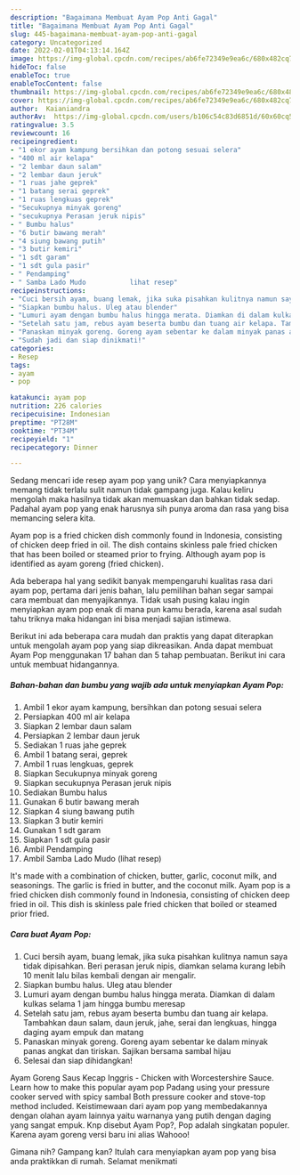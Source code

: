 ```yaml
---
description: "Bagaimana Membuat Ayam Pop Anti Gagal"
title: "Bagaimana Membuat Ayam Pop Anti Gagal"
slug: 445-bagaimana-membuat-ayam-pop-anti-gagal
category: Uncategorized
date: 2022-02-01T04:13:14.164Z
image: https://img-global.cpcdn.com/recipes/ab6fe72349e9ea6c/680x482cq70/ayam-pop-foto-resep-utama.jpg
hideToc: false
enableToc: true
enableTocContent: false
thumbnail: https://img-global.cpcdn.com/recipes/ab6fe72349e9ea6c/680x482cq70/ayam-pop-foto-resep-utama.jpg
cover: https://img-global.cpcdn.com/recipes/ab6fe72349e9ea6c/680x482cq70/ayam-pop-foto-resep-utama.jpg
author:  Kaianiandra
authorAv:  https://img-global.cpcdn.com/users/b106c54c83d6851d/60x60cq50/avatar.jpg
ratingvalue: 3.5
reviewcount: 16
recipeingredient:
- "1 ekor ayam kampung bersihkan dan potong sesuai selera"
- "400 ml air kelapa"
- "2 lembar daun salam"
- "2 lembar daun jeruk"
- "1 ruas jahe geprek"
- "1 batang serai geprek"
- "1 ruas lengkuas geprek"
- "Secukupnya minyak goreng"
- "secukupnya Perasan jeruk nipis"
- " Bumbu halus"
- "6 butir bawang merah"
- "4 siung bawang putih"
- "3 butir kemiri"
- "1 sdt garam"
- "1 sdt gula pasir"
- " Pendamping"
- " Samba Lado Mudo           lihat resep"
recipeinstructions:
- "Cuci bersih ayam, buang lemak, jika suka pisahkan kulitnya namun saya tidak dipisahkan. Beri perasan jeruk nipis, diamkan selama kurang lebih 10 menit lalu bilas kembali dengan air mengalir."
- "Siapkan bumbu halus. Uleg atau blender"
- "Lumuri ayam dengan bumbu halus hingga merata. Diamkan di dalam kulkas selama 1 jam hingga bumbu meresap"
- "Setelah satu jam, rebus ayam beserta bumbu dan tuang air kelapa. Tambahkan daun salam, daun jeruk, jahe, serai dan lengkuas, hingga daging ayam empuk dan matang"
- "Panaskan minyak goreng. Goreng ayam sebentar ke dalam minyak panas angkat dan tiriskan. Sajikan bersama sambal hijau"
- "Sudah jadi dan siap dinikmati!"
categories:
- Resep
tags:
- ayam
- pop

katakunci: ayam pop 
nutrition: 226 calories
recipecuisine: Indonesian
preptime: "PT28M"
cooktime: "PT34M"
recipeyield: "1"
recipecategory: Dinner

---
```



Sedang mencari ide resep ayam pop yang unik? Cara menyiapkannya memang tidak terlalu sulit namun tidak gampang juga. Kalau keliru mengolah maka hasilnya tidak akan memuaskan dan bahkan tidak sedap. Padahal ayam pop yang enak harusnya sih punya aroma dan rasa yang bisa memancing selera kita.


Ayam pop is a fried chicken dish commonly found in Indonesia, consisting of chicken deep fried in oil. The dish contains skinless pale fried chicken that has been boiled or steamed prior to frying. Although ayam pop is identified as ayam goreng (fried chicken).

Ada beberapa hal yang sedikit banyak mempengaruhi kualitas rasa dari ayam pop, pertama dari jenis bahan, lalu pemilihan bahan segar sampai cara membuat dan menyajikannya. Tidak usah pusing kalau ingin menyiapkan ayam pop enak di mana pun kamu berada, karena asal sudah tahu triknya maka hidangan ini bisa menjadi sajian istimewa.


Berikut ini ada beberapa cara mudah dan praktis yang dapat diterapkan untuk mengolah ayam pop yang siap dikreasikan. Anda dapat membuat Ayam Pop menggunakan 17 bahan dan 5 tahap pembuatan. Berikut ini cara untuk membuat hidangannya.

<!--inarticleads1-->

##### Bahan-bahan dan bumbu yang wajib ada untuk menyiapkan Ayam Pop:

1. Ambil 1 ekor ayam kampung, bersihkan dan potong sesuai selera
1. Persiapkan 400 ml air kelapa
1. Siapkan 2 lembar daun salam
1. Persiapkan 2 lembar daun jeruk
1. Sediakan 1 ruas jahe geprek
1. Ambil 1 batang serai, geprek
1. Ambil 1 ruas lengkuas, geprek
1. Siapkan Secukupnya minyak goreng
1. Siapkan secukupnya Perasan jeruk nipis
1. Sediakan  Bumbu halus
1. Gunakan 6 butir bawang merah
1. Siapkan 4 siung bawang putih
1. Siapkan 3 butir kemiri
1. Gunakan 1 sdt garam
1. Siapkan 1 sdt gula pasir
1. Ambil  Pendamping
1. Ambil  Samba Lado Mudo           (lihat resep)


It&#39;s made with a combination of chicken, butter, garlic, coconut milk, and seasonings. The garlic is fried in butter, and the coconut milk. Ayam pop is a fried chicken dish commonly found in Indonesia, consisting of chicken deep fried in oil. This dish is skinless pale fried chicken that boiled or steamed prior fried. 

<!--inarticleads2-->

##### Cara buat Ayam Pop:

1. Cuci bersih ayam, buang lemak, jika suka pisahkan kulitnya namun saya tidak dipisahkan. Beri perasan jeruk nipis, diamkan selama kurang lebih 10 menit lalu bilas kembali dengan air mengalir.
1. Siapkan bumbu halus. Uleg atau blender
1. Lumuri ayam dengan bumbu halus hingga merata. Diamkan di dalam kulkas selama 1 jam hingga bumbu meresap
1. Setelah satu jam, rebus ayam beserta bumbu dan tuang air kelapa. Tambahkan daun salam, daun jeruk, jahe, serai dan lengkuas, hingga daging ayam empuk dan matang
1. Panaskan minyak goreng. Goreng ayam sebentar ke dalam minyak panas angkat dan tiriskan. Sajikan bersama sambal hijau
1. Selesai dan siap dihidangkan!

Ayam Goreng Saus Kecap Inggris - Chicken with Worcestershire Sauce. Learn how to make this popular ayam pop Padang using your pressure cooker served with spicy sambal Both pressure cooker and stove-top method included. Keistimewaan dari ayam pop yang membedakannya dengan olahan ayam lainnya yaitu warnanya yang putih dengan daging yang sangat empuk. Knp disebut Ayam Pop?, Pop adalah singkatan populer. Karena ayam goreng versi baru ini alias Wahooo! 

Gimana nih? Gampang kan? Itulah cara menyiapkan ayam pop yang bisa anda praktikkan di rumah. Selamat menikmati
